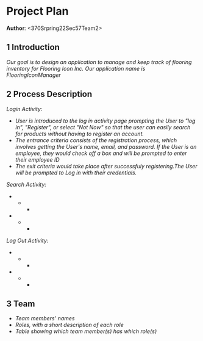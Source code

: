 
# Project Plan

**Author**: \<370Srpring22Sec57Team2\>

## 1 Introduction

*Our goal is to design an application to manage and keep track of flooring inventory for Flooring Icon Inc. Our application name is FlooringIconManager*

## 2 Process Description

*Login Activity:*
- *User is introduced to the log in activity page prompting the User to "log in", "Register", or select "Not Now" so that the user can easily search for products without having to register an account.*
- *The entrance criteria consists of the registration process, which involves getting the User's name, email, and password. If the User is an employee, they would check off a box and will be prompted to enter their employee ID*
- *The exit criteria would take place after successfuly registering.The User will be prompted to Log in with their credentials.*

*Search Activity:*
- * *
- * *

*Log Out Activity:*
- * *
- * *

## 3 Team

- *Team members' names*
- *Roles, with a short description of each role*
- *Table showing which team member(s) has which role(s)*